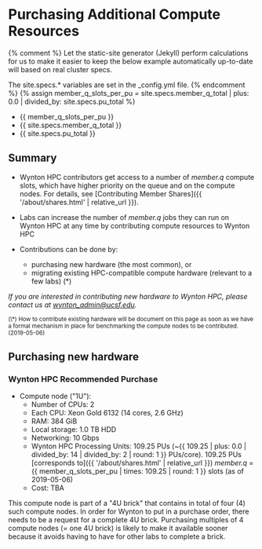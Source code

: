 # Purchasing Additional Compute Resources


{% comment %}
Let the static-site generator (Jekyll) perform calculations for us to make
it easier to keep the below example automatically up-to-date will based on
real cluster specs.

The site.specs.* variables are set in the _config.yml file.
{% endcomment %}
{% assign member_q_slots_per_pu = site.specs.member_q_total | plus: 0.0 | divided_by: site.specs.pu_total %}


* {{ member_q_slots_per_pu }}
* {{ site.specs.member_q_total }}
* {{ site.specs.pu_total }}


## Summary

* Wynton HPC contributors get access to a number of _member.q_ compute slots, which have higher priority on the queue and on the compute nodes.  For details, see [Contributing Member Shares]({{ '/about/shares.html' | relative_url }}).

* Labs can increase the number of _member.q_ jobs they can run on Wynton HPC at any time by contributing compute resources to Wynton HPC

* Contributions can be done by:
  - purchasing new hardware (the most common), or
  - migrating existing HPC-compatible compute hardware (relevant to a few labs) (\*)


_If you are interested in contributing new hardware to Wynton HPC, please contact us at [wynton_admin@ucsf.edu](mailto:wynton_admin@ucsf.edu)._


<small>
(\*) How to contribute existing hardware will be document on this page as soon as we have a formal mechanism in place for benchmarking the compute nodes to be contributed. (2019-05-06)
</small>


## Purchasing new hardware

### Wynton HPC Recommended Purchase

 * Compute node ("1U"):
   - Number of CPUs: 2
   - Each CPU: Xeon Gold 6132 (14 cores, 2.6 GHz)
   - RAM: 384 GiB
   - Local storage: 1.0 TB HDD
   - Networking: 10 Gbps
   - Wynton HPC Processing Units: 109.25 PUs (~{{ 109.25 | plus: 0.0 | divided_by: 14 | divided_by: 2 | round: 1 }} PUs/core).  109.25 PUs [corresponds to]({{ '/about/shares.html' | relative_url }}) _member.q_ = {{ member_q_slots_per_pu | times: 109.25 | round: 1 }} slots (as of 2019-05-06)
   - Cost: TBA
   
This compute node is part of a "4U brick" that contains in total of four (4) such compute nodes.  In order for Wynton to put in a purchase order, there needs to be a request for a complete 4U brick.  Purchasing multiples of 4 compute nodes (= one 4U brick) is likely to make it available sooner because it avoids having to have for other labs to complete a brick.
